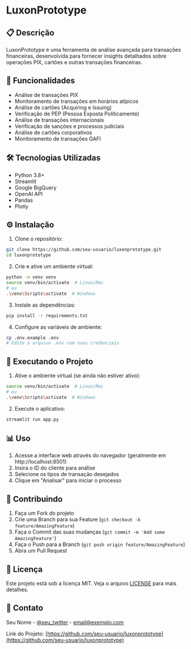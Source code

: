 # LuxonPrototype

## 📋 Descrição
LuxonPrototype é uma ferramenta de análise avançada para transações financeiras, desenvolvida para fornecer insights detalhados sobre operações PIX, cartões e outras transações financeiras.

## 🚀 Funcionalidades
- Análise de transações PIX
- Monitoramento de transações em horários atípicos
- Análise de cartões (Acquiring e Issuing)
- Verificação de PEP (Pessoa Exposta Politicamente)
- Análise de transações internacionais
- Verificação de sanções e processos judiciais
- Análise de cartões corporativos
- Monitoramento de transações GAFI

## 🛠️ Tecnologias Utilizadas
- Python 3.8+
- Streamlit
- Google BigQuery
- OpenAI API
- Pandas
- Plotly

## ⚙️ Instalação

1. Clone o repositório:
```bash
git clone https://github.com/seu-usuario/luxonprototype.git
cd luxonprototype
```

2. Crie e ative um ambiente virtual:
```bash
python -m venv venv
source venv/bin/activate  # Linux/Mac
# ou
.\venv\Scripts\activate  # Windows
```

3. Instale as dependências:
```bash
pip install -r requirements.txt
```

4. Configure as variáveis de ambiente:
```bash
cp .env.example .env
# Edite o arquivo .env com suas credenciais
```

## 🚀 Executando o Projeto

1. Ative o ambiente virtual (se ainda não estiver ativo):
```bash
source venv/bin/activate  # Linux/Mac
# ou
.\venv\Scripts\activate  # Windows
```

2. Execute o aplicativo:
```bash
streamlit run app.py
```

## 📊 Uso
1. Acesse a interface web através do navegador (geralmente em http://localhost:8501)
2. Insira o ID do cliente para análise
3. Selecione os tipos de transação desejados
4. Clique em "Analisar" para iniciar o processo

## 🤝 Contribuindo
1. Faça um Fork do projeto
2. Crie uma Branch para sua Feature (`git checkout -b feature/AmazingFeature`)
3. Faça o Commit das suas mudanças (`git commit -m 'Add some AmazingFeature'`)
4. Faça o Push para a Branch (`git push origin feature/AmazingFeature`)
5. Abra um Pull Request

## 📝 Licença
Este projeto está sob a licença MIT. Veja o arquivo [LICENSE](LICENSE) para mais detalhes.

## 📧 Contato
Seu Nome - [@seu_twitter](https://twitter.com/seu_twitter) - email@exemplo.com

Link do Projeto: [https://github.com/seu-usuario/luxonprototype](https://github.com/seu-usuario/luxonprototype) 